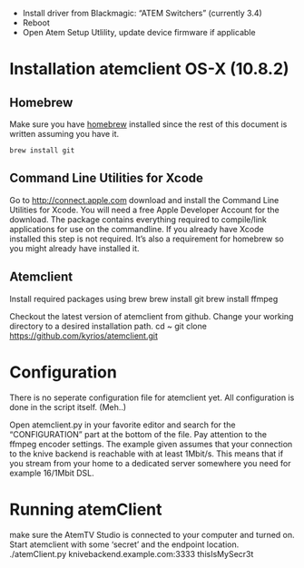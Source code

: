 * Install driver from Blackmagic: “ATEM Switchers” (currently 3.4)
* Reboot
* Open Atem Setup Utlility, update device firmware if applicable



Installation atemclient OS-X (10.8.2)
==========================
Homebrew
--------------
Make sure you have [homebrew](http://mxcl.github.com/homebrew/) installed since the rest of this document is written assuming you have it.

    brew install git

Command Line Utilities for Xcode
-------------------------------------------
Go to http://connect.apple.com download and install the Command Line Utilities for Xcode. You will need a free Apple Developer Account for the download. The package contains everything required to compile/link applications for use on the commandline. If you already have Xcode installed this step is not required. It’s also a requirement for homebrew so you might already have installed it.

Atemclient
--------------
Install required packages using brew
    brew install git
    brew install ffmpeg

Checkout the latest version of atemclient from github. Change your working directory to a desired installation path.
    cd ~
    git clone https://github.com/kyrios/atemclient.git

Configuration
==========
There is no seperate configuration file for atemclient yet. All configuration is done in the script itself. (Meh..)

Open atemclient.py in your favorite editor and search for the “CONFIGURATION” part at the bottom of the file. Pay attention to the ffmpeg encoder settings. The example given assumes that your connection to the knive backend is reachable with at least 1Mbit/s. This means that if you stream from your home to a dedicated server somewhere you need for example 16/1Mbit DSL.

Running atemClient
==============
make sure the AtemTV Studio is connected to your computer and turned on.
Start atemclient with some ‘secret’ and the endpoint location.
    ./atemClient.py knivebackend.example.com:3333 thisIsMySecr3t



